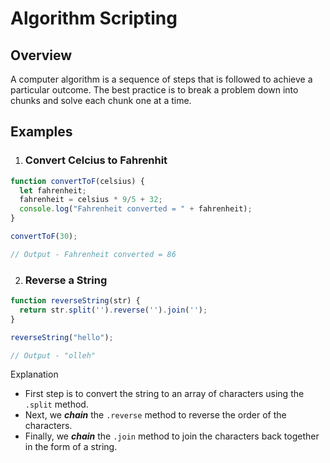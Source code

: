# Algorithm Scripting

## Overview
A computer algorithm is a sequence of steps that is followed to achieve a particular outcome. The best practice is to break a problem down into chunks and solve each chunk one at a time. 

## Examples

1. ### Convert Celcius to Fahrenhit

```js
function convertToF(celsius) {
  let fahrenheit;
  fahrenheit = celsius * 9/5 + 32;
  console.log("Fahrenheit converted = " + fahrenheit);
}

convertToF(30);

// Output - Fahrenheit converted = 86
```

2. ### Reverse a String

```js
function reverseString(str) {
  return str.split('').reverse('').join('');
}

reverseString("hello");

// Output - "olleh"
```
Explanation
* First step is to convert the string to an array of characters using the `.split` method.
* Next, we __*chain*__ the `.reverse` method to reverse the order of the characters.
* Finally, we __*chain*__ the `.join` method to join the characters back together in the form of a string.
